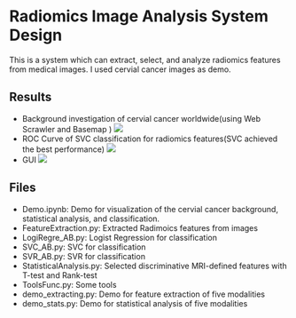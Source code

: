 # Radiomics Image Analysis System Design 

This is a system which can extract, select, and analyze radiomics features from medical images. I used cervial cancer images as demo.

## Results
- Background investigation of cervial cancer worldwide(using Web Scrawler and Basemap )
![](https://github.com/charlotte12l/RadiomicsImageAnalysisSystem/blob/master/fig/bkg.png)
- ROC Curve of SVC classification for radiomics features(SVC achieved the best performance)
![](https://github.com/charlotte12l/RadiomicsImageAnalysisSystem/blob/master/fig/rad1.png)
- GUI 
![](https://github.com/charlotte12l/RadiomicsImageAnalysisSystem/blob/master/fig/rad2.jpg)

## Files
- Demo.ipynb: Demo for visualization of the cervial cancer background, statistical analysis, and classification.
- FeatureExtraction.py: Extracted Radimoics features from images
- LogiRegre_AB.py: Logist Regression for classification
- SVC_AB.py: SVC for classification
- SVR_AB.py: SVR for classification
- StatisticalAnalysis.py: Selected discriminative MRI-defined features with T-test and Rank-test
- ToolsFunc.py: Some tools
- demo_extracting.py: Demo for feature extraction of five modalities
- demo_stats.py: Demo for statistical analysis of five modalities

